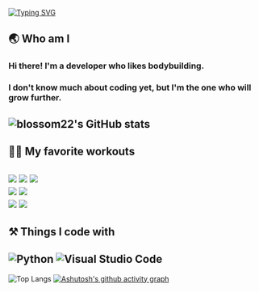 [![Typing SVG](https://readme-typing-svg.demolab.com?font=Fira+Code&size=30&pause=1000&center=true&vCenter=true&width=435&lines=%E2%98%85+Welcome+to+my+page+%E2%98%85)](https://git.io/typing-svg)

## 🌏 Who am I
### Hi there! I'm a developer who likes bodybuilding.
### I don't know much about coding yet, but I'm the one who will grow further.
![blossom22's GitHub stats](https://github-readme-stats.vercel.app/api?username=blossom22&show_icons=true&theme=algolia)
---

## 🏋️‍♂️ My favorite workouts
<img src="https://img.shields.io/badge/Lat_pulldown-E34F26?style=for-the-badge&logo=Lat_pulldown&logoColor=white"> <img src="https://img.shields.io/badge/Mts_Row-E34F26?style=for-the-badge&logo=Mts_Row&logoColor=white"> <img src="https://img.shields.io/badge/Deadlift-E34F26?style=for-the-badge&logo=Deadlift&logoColor=white">   
<img src="https://img.shields.io/badge/Squat-1572B6?style=for-the-badge&logo=Squat&logoColor=white"> <img src="https://img.shields.io/badge/Linear_leg_press-1572B6?style=for-the-badge&logo=Linear_leg_press&logoColor=white">   
<img src="https://img.shields.io/badge/Lateral_raise-003545?style=for-the-badge&logo=Lateral_raise&logoColor=white"> <img src="https://img.shields.io/badge/Shoulder_press-003545?style=for-the-badge&logo=Shoulder_press&logoColor=white">
---

## ⚒ Things I code with 
![Python](https://img.shields.io/badge/python-3670A0?style=for-the-badge&logo=python&logoColor=ffdd54)
![Visual Studio Code](https://img.shields.io/badge/Visual%20Studio%20Code-0078d7.svg?style=for-the-badge&logo=visual-studio-code&logoColor=white)
---

![Top Langs](https://github-readme-stats.vercel.app/api/top-langs/?username=blossom22&layout=compact&theme=tokyonight)
[![Ashutosh's github activity graph](https://github-readme-activity-graph.vercel.app/graph?username=blossom22&theme=react-dark)](https://github.com/ashutosh00710/github-readme-activity-graph)
